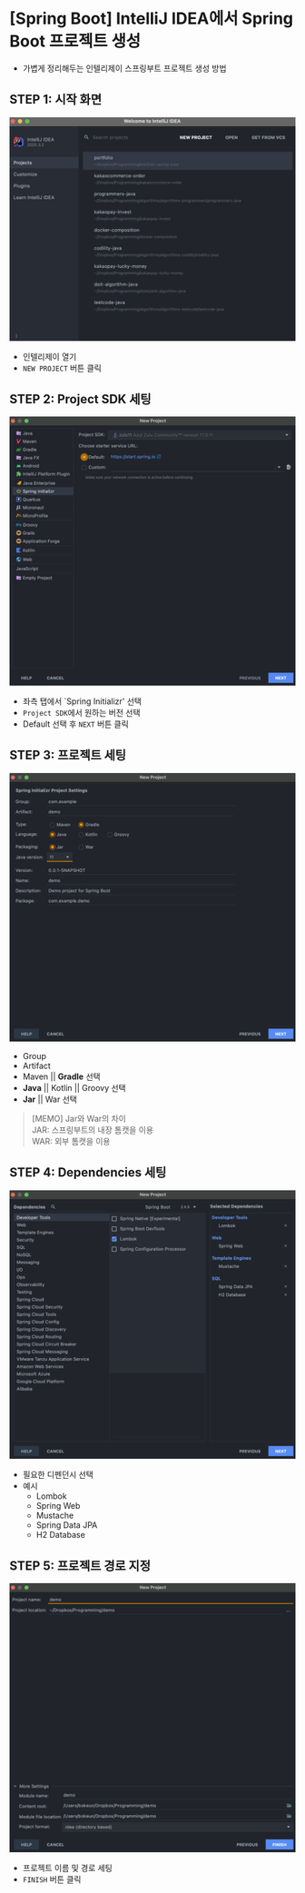 # [Spring Boot] IntelliJ IDEA에서 Spring Boot 프로젝트 생성

- 가볍게 정리해두는 인텔리제이 스프링부트 프로젝트 생성 방법

## STEP 1: 시작 화면

![시작 화면](./image1.png)
<!-- [##_Image|kage@cHpGIo/btq31bdWuFI/nLoQD8t1PWBiFyaqAW9VP1/img.png|alignCenter|width="100%"|_##] -->

- 인텔리제이 열기
- `NEW PROJECT` 버튼 클릭


## STEP 2: Project SDK 세팅

![Project SDK 세팅](./image2.png)
<!-- [##_Image|kage@wFTRs/btq3YLT4ZrI/DqBnKmn49keutQgF9fZP90/img.png|alignCenter|width="100%"|_##] -->

- 좌측 탭에서 `Spring Initializr' 선택
- `Project SDK`에서 원하는 버전 선택
- Default 선택 후 `NEXT` 버튼 클릭


## STEP 3: 프로젝트 세팅

![프로젝트 세팅](./image3.png)
<!-- [##_Image|kage@ArhZ7/btq35DnpUUQ/xmzaL6rtYphkJH4vTsIhlK/img.png|alignCenter|width="100%"|_##] -->

- Group
- Artifact
- Maven || **Gradle** 선택
- **Java** || Kotlin || Groovy 선택
- **Jar** || War 선택

> [MEMO]
> Jar와 War의 차이  
> JAR: 스프링부트의 내장 톰캣을 이용  
> WAR: 외부 톰캣을 이용


## STEP 4: Dependencies 세팅

![Dependencies 세팅](./image4.png)
<!-- [##_Image|kage@c9pdmu/btq33bEJdYX/esN4Ht56Irz4LnyruOcszk/img.png|alignCenter|width="100%"|_##] -->

- 필요한 디펜던시 선택
- 예시
    - Lombok
    - Spring Web
    - Mustache
    - Spring Data JPA
    - H2 Database


## STEP 5: 프로젝트 경로 지정

![프로젝트 경로 지정](./image5.png)
<!-- [##_Image|kage@tvgeI/btq30Gyuggq/VVmY2TmKDL7gzQhMSKNBK1/img.png|alignCenter|width="100%"|_##] -->

- 프로젝트 이름 및 경로 세팅
- `FINISH` 버튼 클릭
